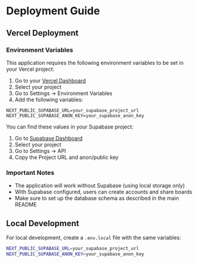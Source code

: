 # Deployment Guide

## Vercel Deployment

### Environment Variables

This application requires the following environment variables to be set in your Vercel project:

1. Go to your [Vercel Dashboard](https://vercel.com/dashboard)
2. Select your project
3. Go to Settings → Environment Variables
4. Add the following variables:

```
NEXT_PUBLIC_SUPABASE_URL=your_supabase_project_url
NEXT_PUBLIC_SUPABASE_ANON_KEY=your_supabase_anon_key
```

You can find these values in your Supabase project:
1. Go to [Supabase Dashboard](https://supabase.com/dashboard)
2. Select your project
3. Go to Settings → API
4. Copy the Project URL and anon/public key

### Important Notes

- The application will work without Supabase (using local storage only)
- With Supabase configured, users can create accounts and share boards
- Make sure to set up the database schema as described in the main README

## Local Development

For local development, create a `.env.local` file with the same variables:

```bash
NEXT_PUBLIC_SUPABASE_URL=your_supabase_project_url
NEXT_PUBLIC_SUPABASE_ANON_KEY=your_supabase_anon_key
```